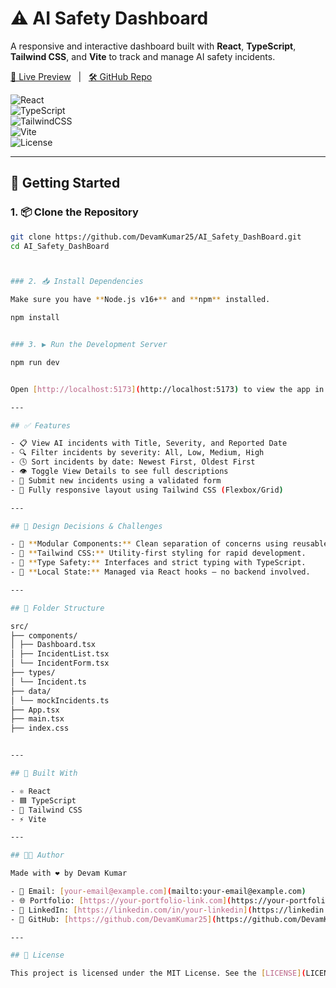 # ⚠️ AI Safety Dashboard

A responsive and interactive dashboard built with **React**, **TypeScript**, **Tailwind CSS**, and **Vite** to track and manage AI safety incidents.

[🔗 Live Preview](https://your-deployed-link.com) &nbsp; | &nbsp; [🛠️ GitHub Repo](https://github.com/DevamKumar25/AI_Safety_DashBoard)

![React](https://img.shields.io/badge/React-18.0.0-blue?style=flat&logo=react)  
![TypeScript](https://img.shields.io/badge/TypeScript-4.0+-3178c6?style=flat&logo=typescript)  
![TailwindCSS](https://img.shields.io/badge/TailwindCSS-3.0+-38bdf8?style=flat&logo=tailwindcss)  
![Vite](https://img.shields.io/badge/Vite-4.0+-646cff?style=flat&logo=vite)  
![License](https://img.shields.io/badge/License-MIT-green)

---

## 🚀 Getting Started

### 1. 📦 Clone the Repository

```bash
git clone https://github.com/DevamKumar25/AI_Safety_DashBoard.git
cd AI_Safety_DashBoard



### 2. 📥 Install Dependencies

Make sure you have **Node.js v16+** and **npm** installed.

npm install


### 3. ▶️ Run the Development Server

npm run dev


Open [http://localhost:5173](http://localhost:5173) to view the app in your browser.

---

## ✅ Features

- 📋 View AI incidents with Title, Severity, and Reported Date
- 🔍 Filter incidents by severity: All, Low, Medium, High
- 🕓 Sort incidents by date: Newest First, Oldest First
- 👁️ Toggle View Details to see full descriptions
- 📝 Submit new incidents using a validated form
- 📱 Fully responsive layout using Tailwind CSS (Flexbox/Grid)

---

## 🧠 Design Decisions & Challenges

- 🧩 **Modular Components:** Clean separation of concerns using reusable components.
- 🎨 **Tailwind CSS:** Utility-first styling for rapid development.
- 🧾 **Type Safety:** Interfaces and strict typing with TypeScript.
- 🔄 **Local State:** Managed via React hooks — no backend involved.

---

## 📁 Folder Structure

src/
├── components/
│ ├── Dashboard.tsx
│ ├── IncidentList.tsx
│ └── IncidentForm.tsx
├── types/
│ └── Incident.ts
├── data/
│ └── mockIncidents.ts
├── App.tsx
├── main.tsx
├── index.css


---

## 🧰 Built With

- ⚛️ React
- 🟦 TypeScript
- 🎨 Tailwind CSS
- ⚡ Vite

---

## 👨‍💻 Author

Made with ❤️ by Devam Kumar

- 📧 Email: [your-email@example.com](mailto:your-email@example.com)  
- 🌐 Portfolio: [https://your-portfolio-link.com](https://your-portfolio-link.com)  
- 💼 LinkedIn: [https://linkedin.com/in/your-linkedin](https://linkedin.com/in/your-linkedin)  
- 🐙 GitHub: [https://github.com/DevamKumar25](https://github.com/DevamKumar25)  

---

## 📝 License

This project is licensed under the MIT License. See the [LICENSE](LICENSE) file for details.


